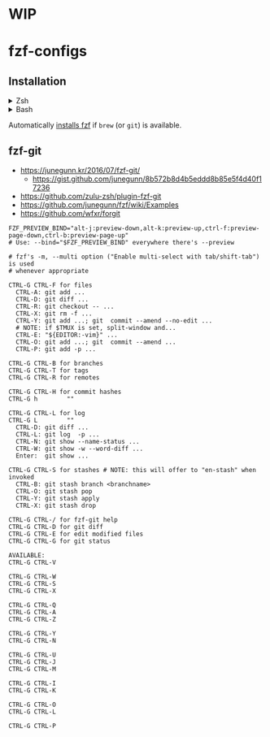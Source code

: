 # WIP

# fzf-configs

## Installation

<details>
  <summary>Zsh</summary>

Add to your `.zshrc`.

#### Using [zplug](https://github.com/zplug/zplug)
```shell
zplug jeebak/fzf-configs
```

#### Using [zgen](https://github.com/tarjoilija/zgen)
```shell
zgen jeebak/fzf-configs
zgen save
```
etc. etc.

#### Manually
```
git clone --depth 1 https://github.com/jeebak/fzf-configs ~/some/path/fzf-configs
echo "source ~/some/path/fzf-configs/fzf-configs.plugin.zsh" >> ~/.zshrc
```

</details>

<details>
  <summary>Bash</summary>

#### Manually
```
git clone --depth 1 https://github.com/jeebak/fzf-configs ~/some/path/fzf-configs
echo "source ~/some/path/fzf-configs/fzf-configs.plugin.bash" >> ~/.bashrc
```

</details>

Automatically [installs fzf](https://github.com/junegunn/fzf#installation) if
`brew` (or `git`) is available.

## fzf-git
- https://junegunn.kr/2016/07/fzf-git/
  - https://gist.github.com/junegunn/8b572b8d4b5eddd8b85e5f4d40f17236
- https://github.com/zulu-zsh/plugin-fzf-git
- https://github.com/junegunn/fzf/wiki/Examples
- https://github.com/wfxr/forgit

```
FZF_PREVIEW_BIND="alt-j:preview-down,alt-k:preview-up,ctrl-f:preview-page-down,ctrl-b:preview-page-up"
# Use: --bind="$FZF_PREVIEW_BIND" everywhere there's --preview

# fzf's -m, --multi option ("Enable multi-select with tab/shift-tab") is used
# whenever appropriate

CTRL-G CTRL-F for files
  CTRL-A: git add ...
  CTRL-D: git diff ...
  CTRL-R: git checkout -- ...
  CTRL-X: git rm -f ...
  CTRL-Y: git add ...; git  commit --amend --no-edit ...
  # NOTE: if $TMUX is set, split-window and...
  CTRL-E: "${EDITOR:-vim}" ...
  CTRL-O: git add ...; git  commit --amend ...
  CTRL-P: git add -p ...

CTRL-G CTRL-B for branches
CTRL-G CTRL-T for tags
CTRL-G CTRL-R for remotes

CTRL-G CTRL-H for commit hashes
CTRL-G h        ""

CTRL-G CTRL-L for log
CTRL-G L        ""
  CTRL-D: git diff ...
  CTRL-L: git log  -p ...
  CTRL-N: git show --name-status ...
  CTRL-W: git show -w --word-diff ...
  Enter:  git show ...

CTRL-G CTRL-S for stashes # NOTE: this will offer to "en-stash" when invoked
  CTRL-B: git stash branch <branchname>
  CTRL-O: git stash pop
  CTRL-Y: git stash apply
  CTRL-X: git stash drop

CTRL-G CTRL-/ for fzf-git help
CTRL-G CTRL-D for git diff
CTRL-G CTRL-E for edit modified files
CTRL-G CTRL-G for git status

AVAILABLE:
CTRL-G CTRL-V

CTRL-G CTRL-W
CTRL-G CTRL-S
CTRL-G CTRL-X

CTRL-G CTRL-Q
CTRL-G CTRL-A
CTRL-G CTRL-Z

CTRL-G CTRL-Y
CTRL-G CTRL-N

CTRL-G CTRL-U
CTRL-G CTRL-J
CTRL-G CTRL-M

CTRL-G CTRL-I
CTRL-G CTRL-K

CTRL-G CTRL-O
CTRL-G CTRL-L

CTRL-G CTRL-P
```
